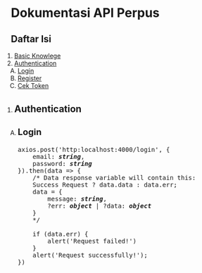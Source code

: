 # Dokumentasi API Perpus

<style>
    ol li ol {
        list-style-type: upper-alpha
    }

    ol:nth-child(2) li h2 {
        font-weight: bold;
        font-size: 1.5rem;
    }

    ol:nth-child(2) li h3 {
        /* font-weight: bold; */
        font-size: 1.25rem;
    }
</style>

## Daftar Isi
<ol style="margin-left: -1rem">
    <li><a href="#knowledge">Basic Knowlege</a></li>
    <li><a href="#auth">Authentication</a>
        <ol style="margin-left: -1rem">
            <li><a href="#login">Login</a></li>
            <li><a href="#register">Register</a></li>
            <li><a href="#check">Cek Token</a></li>
        </ol>
    </li>
</ol>

<div style="width: 100%; margin: 2rem"></div>

<ol style="margin-left: -1rem;">
    <li>
        <h2>Authentication</h2>
        <ol style="margin-left: -1rem;">
            <li>
                <h3>Login</h3>
                <pre>
axios.post('http:localhost:4000/login', {
    email: <b><i>string</i></b>,
    password: <b><i>string</i></b>
}).then(data => {
    /* Data response variable will contain this:
    Success Request ? data.data : data.err;
    data = {
        message: <b><i>string</i></b>,
        ?err: <b><i>object</i></b> | ?data: <b><i>object</i></b>
    }
    */<br>
    if (data.err) {
        alert('Request failed!')
    }
    alert('Request successfully!');
})
</pre>
            </li>
        </ol>
    </li>
</ol>